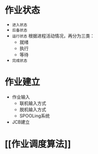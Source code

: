 # 作业状态
- `进入状态`
- `后备状态`
- `运行状态`
	根据进程活动情况，再分为三类：
	- 就绪
	- 执行
	- 等待
- `完成状态`

# 作业建立
- 作业输入
	- 联机输入方式
	- 脱机输入方式
	- SPOOLing系统
- JCB建立


# [[作业调度算法]]